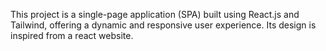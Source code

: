 This project is a single-page application (SPA) built using React.js and Tailwind, offering a dynamic and responsive user experience. Its design is inspired from a react website.
